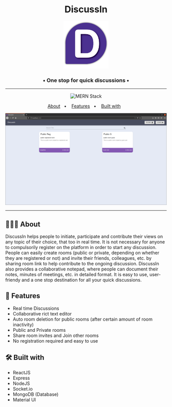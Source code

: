   <h1 align="center">
    DiscussIn
  </h1>
  
  <p align="center">
    <img src="./frontend/public/images/logo.png" height="150px" />
    <h3 align="center">
      &bull; One stop for quick discussions &bull; 
    </h3>
  </p>
  
  <hr />
  
<p align="center">
  <img alt="MERN Stack" src="https://img.shields.io/badge/TechStack-MERN-brightgreen">
</p>

  <p align="center">
  &nbsp;&nbsp;&nbsp;<a href="#-about">About</a>&nbsp;&nbsp;&nbsp;&bull;&nbsp;&nbsp;&nbsp;
  <a href="#-features">Features</a>&nbsp;&nbsp;&nbsp;&bull;&nbsp;&nbsp;&nbsp;
  <a href="#built-with">Built with</a>&nbsp;&nbsp;&nbsp;&nbsp;&nbsp;&nbsp;
</p>

<p align="center">
  <img src="./frontend/public/images/DashBoard.png"  />
</p>

<hr />

## 👨🏻‍💻 About

DiscussIn helps people to initiate, participate and contribute their views on any topic of their choice, that too in real time. It is not necessary for anyone to compulsorily register on the platform in order to start any discussion. People can easily create rooms (public or private, depending on whether they are registered or not) and invite their friends, colleagues, etc. by sharing room link to help contribute to the ongoing discussion. DiscussIn also provides a collaborative notepad, where people can document their notes, minutes of meetings, etc. in detailed format. It is easy to use, user-friendy and a one stop destination for all your quick discussions.

## 🌟 Features

-   Real time Discussions
-   Collaborative rict text editor
-   Auto room deletion for public rooms (after certain amount of room inactivity)
-   Public and Private rooms
-   Share room invites and Join other rooms
-   No registration required and easy to use

## 🛠️ Built with

-   ReactJS
-   Express
-   NodeJS
-   Socket.io
-   MongoDB (Database)
-   Material UI
